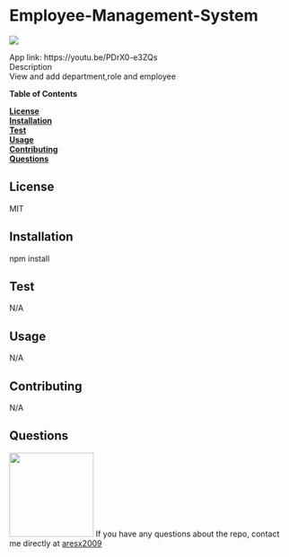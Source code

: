 
  <h1>Employee-Management-System</h1>
  <p>
    <a>
        <img src= "https://img.shields.io/badge/contributor-Bro!-red">
    </a>
  </p>
  App link: https://youtu.be/PDrX0-e3ZQs<br>
  Description<br>
  View and add department,role and employee

  **Table of Contents**<br>
  
  **[License](#License)**<br>
  **[Installation](#Installation)**<br>
  **[Test](#Test)**<br>
  **[Usage](#Usage)**<br>
  **[Contributing](#Contributing)**<br>
  **[Questions](#Questions)**<br>

  ## **License**<br>
  MIT

  ## **Installation**<br>
  npm install

  ## **Test**<br>
  N/A

  ## **Usage**<br>
  N/A

  ## **Contributing**<br>
  N/A

  ## **Questions**<br>
  <img src="https://github.com/aresx2009.png" width="150" height="150"/>
    If you have any questions about the repo, contact me directly at <a href="mailto:aresx2009">aresx2009</a>
  